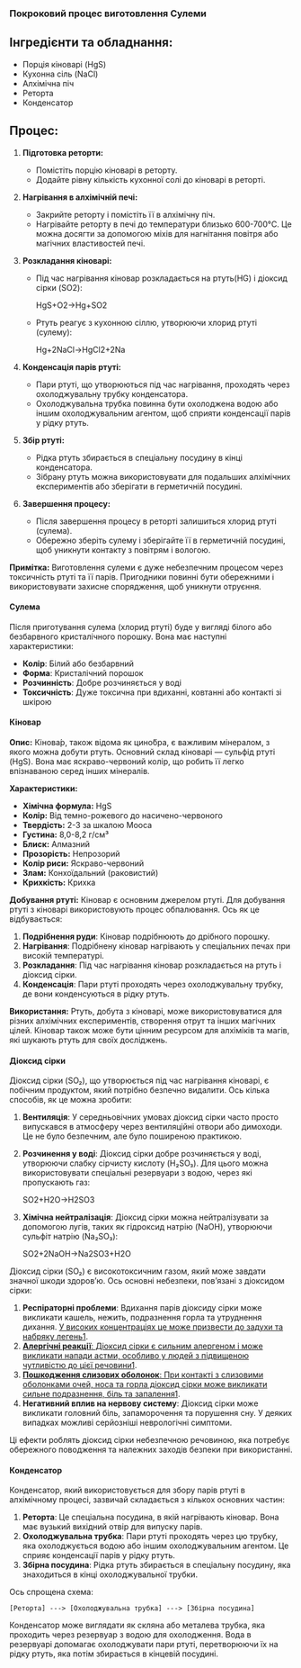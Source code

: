 ### Покроковий процес виготовлення Сулеми

## **Інгредієнти та обладнання:**

- Порція кіноварі (HgS)
- Кухонна сіль (NaCl)
- Алхімічна піч
- Реторта
- Конденсатор

## **Процес:**

1. **Підготовка реторти:**
    - Помістіть порцію кіноварі в реторту.
    - Додайте рівну кількість кухонної солі до кіноварі в реторті.
2. **Нагрівання в алхімічній печі:**
    - Закрийте реторту і помістіть її в алхімічну піч.
    - Нагрівайте реторту в печі до температури близько 600-700°C. Це можна досягти за допомогою міхів для нагнітання повітря або магічних властивостей печі.
3. **Розкладання кіноварі:**
    - Під час нагрівання кіновар розкладається на ртуть(HG) і діоксид сірки (SO2):
        
        HgS+O2​→Hg+SO2​
        
    - Ртуть реагує з кухонною сіллю, утворюючи хлорид ртуті (сулему):
        
        Hg+2NaCl→HgCl2​+2Na
        
4. **Конденсація парів ртуті:**
    - Пари ртуті, що утворюються під час нагрівання, проходять через охолоджувальну трубку конденсатора.
    - Охолоджувальна трубка повинна бути охолоджена водою або іншим охолоджувальним агентом, щоб сприяти конденсації парів у рідку ртуть.
5. **Збір ртуті:**
    - Рідка ртуть збирається в спеціальну посудину в кінці конденсатора.
    - Зібрану ртуть можна використовувати для подальших алхімічних експериментів або зберігати в герметичній посудині.
6. **Завершення процесу:**
    - Після завершення процесу в реторті залишиться хлорид ртуті (сулема).
    - Обережно зберіть сулему і зберігайте її в герметичній посудині, щоб уникнути контакту з повітрям і вологою.

**Примітка:** Виготовлення сулеми є дуже небезпечним процесом через токсичність ртуті та її парів. Пригодники повинні бути обережними і використовувати захисне спорядження, щоб уникнути отруєння.

#### Сулема
Після приготування сулема (хлорид ртуті) буде у вигляді білого або безбарвного кристалічного порошку. Вона має наступні характеристики:

- **Колір**: Білий або безбарвний
- **Форма**: Кристалічний порошок
- **Розчинність**: Добре розчиняється у воді
- **Токсичність**: Дуже токсична при вдиханні, ковтанні або контакті зі шкірою

#### Кіновар

**Опис:** Кінова́р, також відома як цино́бра, є важливим мінералом, з якого можна добути ртуть. Основний склад кіноварі — сульфід ртуті (HgS). Вона має яскраво-червоний колір, що робить її легко впізнаваною серед інших мінералів.

**Характеристики:**

- **Хімічна формула:** HgS
- **Колір:** Від темно-рожевого до насичено-червоного
- **Твердість:** 2-3 за шкалою Мооса
- **Густина:** 8,0-8,2 г/см³
- **Блиск:** Алмазний
- **Прозорість:** Непрозорий
- **Колір риси:** Яскраво-червоний
- **Злам:** Конхоїдальний (раковистий)
- **Крихкість:** Крихка

**Добування ртуті:** Кіновар є основним джерелом ртуті. Для добування ртуті з кіноварі використовують процес обпалювання. Ось як це відбувається:

1. **Подрібнення руди**: Кіновар подрібнюють до дрібного порошку.
2. **Нагрівання**: Подрібнену кіновар нагрівають у спеціальних печах при високій температурі.
3. **Розкладання**: Під час нагрівання кіновар розкладається на ртуть і діоксид сірки.
4. **Конденсація**: Пари ртуті проходять через охолоджувальну трубку, де вони конденсуються в рідку ртуть.

**Використання:** Ртуть, добута з кіноварі, може використовуватися для різних алхімічних експериментів, створення отрут та інших магічних цілей. Кіновар також може бути цінним ресурсом для алхіміків та магів, які шукають ртуть для своїх досліджень.


#### Діоксид сірки

Діоксид сірки (SO₂), що утворюється під час нагрівання кіноварі, є побічним продуктом, який потрібно безпечно видалити. Ось кілька способів, як це можна зробити:

1. **Вентиляція**: У середньовічних умовах діоксид сірки часто просто випускався в атмосферу через вентиляційні отвори або димоходи. Це не було безпечним, але було поширеною практикою.
    
2. **Розчинення у воді**: Діоксид сірки добре розчиняється у воді, утворюючи слабку сірчисту кислоту (H₂SO₃). Для цього можна використовувати спеціальні резервуари з водою, через які пропускають газ:
    
    SO2​+H2​O→H2​SO3​
    
3. **Хімічна нейтралізація**: Діоксид сірки можна нейтралізувати за допомогою лугів, таких як гідроксид натрію (NaOH), утворюючи сульфіт натрію (Na₂SO₃):
    
    SO2​+2NaOH→Na2​SO3​+H2​O

Діоксид сірки (SO₂) є високотоксичним газом, який може завдати значної шкоди здоров’ю. Ось основні небезпеки, пов’язані з діоксидом сірки:

1. **Респіраторні проблеми**: Вдихання парів діоксиду сірки може викликати кашель, нежить, подразнення горла та утруднення дихання. [У високих концентраціях це може призвести до задухи та набряку легень](https://bing.com/search?q=%d1%88%d0%ba%d0%be%d0%b4%d0%b0+%d0%b4%d1%96%d0%be%d0%ba%d1%81%d0%b8%d0%b4%d1%83+%d1%81%d1%96%d1%80%d0%ba%d0%b8)[1](https://bing.com/search?q=%d1%88%d0%ba%d0%be%d0%b4%d0%b0+%d0%b4%d1%96%d0%be%d0%ba%d1%81%d0%b8%d0%b4%d1%83+%d1%81%d1%96%d1%80%d0%ba%d0%b8).
2. [**Алергічні реакції**: Діоксид сірки є сильним алергеном і може викликати напади астми, особливо у людей з підвищеною чутливістю до цієї речовини](https://bing.com/search?q=%d1%88%d0%ba%d0%be%d0%b4%d0%b0+%d0%b4%d1%96%d0%be%d0%ba%d1%81%d0%b8%d0%b4%d1%83+%d1%81%d1%96%d1%80%d0%ba%d0%b8)[1](https://bing.com/search?q=%d1%88%d0%ba%d0%be%d0%b4%d0%b0+%d0%b4%d1%96%d0%be%d0%ba%d1%81%d0%b8%d0%b4%d1%83+%d1%81%d1%96%d1%80%d0%ba%d0%b8).
3. [**Пошкодження слизових оболонок**: При контакті з слизовими оболонками очей, носа та горла діоксид сірки може викликати сильне подразнення, біль та запалення](https://bing.com/search?q=%d1%88%d0%ba%d0%be%d0%b4%d0%b0+%d0%b4%d1%96%d0%be%d0%ba%d1%81%d0%b8%d0%b4%d1%83+%d1%81%d1%96%d1%80%d0%ba%d0%b8)[1](https://bing.com/search?q=%d1%88%d0%ba%d0%be%d0%b4%d0%b0+%d0%b4%d1%96%d0%be%d0%ba%d1%81%d0%b8%d0%b4%d1%83+%d1%81%d1%96%d1%80%d0%ba%d0%b8). 
4. **Негативний вплив на нервову систему**: Діоксид сірки може викликати головний біль, запаморочення та порушення сну. У деяких випадках можливі серйозніші неврологічні симптоми.

Ці ефекти роблять діоксид сірки небезпечною речовиною, яка потребує обережного поводження та належних заходів безпеки при використанні.

#### Конденсатор

Конденсатор, який використовується для збору парів ртуті в алхімічному процесі, зазвичай складається з кількох основних частин:

1. **Реторта**: Це спеціальна посудина, в якій нагрівають кіновар. Вона має вузький вихідний отвір для випуску парів.
2. **Охолоджувальна трубка**: Пари ртуті проходять через цю трубку, яка охолоджується водою або іншим охолоджувальним агентом. Це сприяє конденсації парів у рідку ртуть.
3. **Збірна посудина**: Рідка ртуть збирається в спеціальну посудину, яка знаходиться в кінці охолоджувальної трубки.

Ось спрощена схема:

```
[Реторта] ---> [Охолоджувальна трубка] ---> [Збірна посудина]
```

Конденсатор може виглядати як скляна або металева трубка, яка проходить через резервуар з водою для охолодження. Вода в резервуарі допомагає охолоджувати пари ртуті, перетворюючи їх на рідку ртуть, яка потім збирається в кінцевій посудині.

